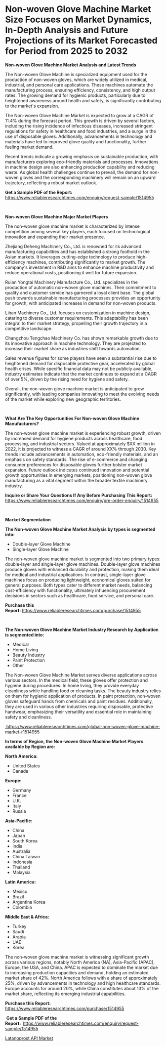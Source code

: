 <p><h1>Non-woven Glove Machine Market Size Focuses on Market Dynamics, In-Depth Analysis and Future Projections of its Market Forecasted for Period from 2025 to 2032</h1></p><p><strong>Non-woven Glove Machine Market Analysis and Latest Trends</strong></p>
<p><p>The Non-woven Glove Machine is specialized equipment used for the production of non-woven gloves, which are widely utilized in medical, industrial, and personal care applications. These machines automate the manufacturing process, ensuring efficiency, consistency, and high output rates. The growing demand for hygienic products, particularly due to heightened awareness around health and safety, is significantly contributing to the market's expansion.</p><p>The Non-woven Glove Machine Market is expected to grow at a CAGR of 11.4% during the forecast period. This growth is driven by several factors, including the rising incidence of infectious diseases, increased stringent regulations for safety in healthcare and food industries, and a surge in the use of disposable gloves. Additionally, advancements in technology and materials have led to improved glove quality and functionality, further fueling market demand.</p><p>Recent trends indicate a growing emphasis on sustainable production, with manufacturers exploring eco-friendly materials and processes. Innovations in machine design are also enhancing production capability and reducing waste. As global health challenges continue to prevail, the demand for non-woven gloves and the corresponding machinery will remain on an upward trajectory, reflecting a robust market outlook.</p></p>
<p><strong>Get a Sample PDF of the Report:&nbsp;</strong> <a href="https://www.reliableresearchtimes.com/enquiry/request-sample/1514955?utm_campaign=2641&utm_medium=2&utm_source=Github&utm_content=ia&utm_term=29032025&utm_id=non-woven-glove-machine">https://www.reliableresearchtimes.com/enquiry/request-sample/1514955</a></p>
<p>&nbsp;</p>
<p><strong>Non-woven Glove Machine Major Market Players</strong></p>
<p><p>The non-woven glove machine market is characterized by intense competition among several key players, each focused on technological innovation and expanding their market presence. </p><p>Zhejiang Deheng Machinery Co., Ltd. is renowned for its advanced manufacturing capabilities and has established a strong foothold in the Asian markets. It leverages cutting-edge technology to produce high-efficiency machines, contributing significantly to market growth. The company's investment in R&D aims to enhance machine productivity and reduce operational costs, positioning it well for future expansion.</p><p>Ruian Yongtai Machinery Manufacture Co., Ltd. specializes in the production of automatic non-woven glove machines. Their commitment to quality and customer service has garnered a loyal client base. The global push towards sustainable manufacturing processes provides an opportunity for growth, with anticipated increases in demand for non-woven products.</p><p>Lihan Machinery Co., Ltd. focuses on customization in machine design, catering to diverse customer requirements. This adaptability has been integral to their market strategy, propelling their growth trajectory in a competitive landscape.</p><p>Changzhou Tengchao Machinery Co. has shown remarkable growth due to its innovative approach in machine technology. They are projected to increase their market share as industries shift towards automation.</p><p>Sales revenue figures for some players have seen a substantial rise due to heightened demand for disposable protective gear, accelerated by global health crises. While specific financial data may not be publicly available, industry estimates indicate that the market continues to expand at a CAGR of over 5%, driven by the rising need for hygiene and safety.</p><p>Overall, the non-woven glove machine market is anticipated to grow significantly, with leading companies innovating to meet the evolving needs of the market while exploring new geographic territories.</p></p>
<p>&nbsp;</p>
<p><strong>What Are The Key Opportunities For Non-woven Glove Machine Manufacturers?</strong></p>
<p><p>The non-woven glove machine market is experiencing robust growth, driven by increased demand for hygiene products across healthcare, food processing, and industrial sectors. Valued at approximately $XX million in 2022, it is projected to witness a CAGR of around XX% through 2030. Key trends include advancements in automation, eco-friendly materials, and an emphasis on safety standards. The rise of e-commerce and changing consumer preferences for disposable gloves further bolster market expansion. Future outlook indicates continued innovation and potential growth opportunities in emerging markets, positioning non-woven glove manufacturing as a vital segment within the broader textile machinery industry.</p></p>
<p><strong>Inquire or Share Your Questions If Any Before Purchasing This Report:</strong> <a href="https://www.reliableresearchtimes.com/enquiry/pre-order-enquiry/1514955?utm_campaign=2641&utm_medium=2&utm_source=Github&utm_content=ia&utm_term=29032025&utm_id=non-woven-glove-machine">https://www.reliableresearchtimes.com/enquiry/pre-order-enquiry/1514955</a></p>
<p>&nbsp;</p>
<p><strong>Market Segmentation</strong></p>
<p><strong>The Non-woven Glove Machine Market Analysis by types is segmented into:</strong></p>
<p><ul><li>Double-layer Glove Machine</li><li>Single-layer Glove Machine</li></ul></p>
<p><p>The non-woven glove machine market is segmented into two primary types: double-layer and single-layer glove machines. Double-layer glove machines produce gloves with enhanced durability and protection, making them ideal for medical and industrial applications. In contrast, single-layer glove machines focus on producing lightweight, economical gloves suited for general purposes. Both types cater to different market needs, balancing cost-efficiency with functionality, ultimately influencing procurement decisions in sectors such as healthcare, food service, and personal care.</p></p>
<p><strong>Purchase this Report:&nbsp;</strong><a href="https://www.reliableresearchtimes.com/purchase/1514955?utm_campaign=2641&utm_medium=2&utm_source=Github&utm_content=ia&utm_term=29032025&utm_id=non-woven-glove-machine">https://www.reliableresearchtimes.com/purchase/1514955</a></p>
<p>&nbsp;</p>
<p><strong>The Non-woven Glove Machine Market Industry Research by Application is segmented into:</strong></p>
<p><ul><li>Medical</li><li>Home Living</li><li>Beauty Industry</li><li>Paint Protection</li><li>Other</li></ul></p>
<p><p>The Non-woven Glove Machine Market serves diverse applications across various sectors. In the medical field, these gloves offer protection and hygiene during procedures. In home living, they provide everyday cleanliness while handling food or cleaning tasks. The beauty industry relies on them for hygienic application of products. In paint protection, non-woven gloves safeguard hands from chemicals and paint residues. Additionally, they are used in various other industries requiring disposable, protective handwear, emphasizing their versatility and essential role in maintaining safety and cleanliness.</p></p>
<p><a href="https://www.reliableresearchtimes.com/global-non-woven-glove-machine-market-r1514955?utm_campaign=2641&utm_medium=2&utm_source=Github&utm_content=ia&utm_term=29032025&utm_id=non-woven-glove-machine">&nbsp;https://www.reliableresearchtimes.com/global-non-woven-glove-machine-market-r1514955</a></p>
<p><strong>In terms of Region, the Non-woven Glove Machine Market Players available by Region are:</strong></p>
<p>
    <p> <strong> North America: </strong>
        <ul>
            <li>United States</li>
            <li>Canada</li>
        </ul>
        </p> 
    <p> <strong> Europe: </strong>
        <ul>
            <li>Germany</li>
            <li>France</li>
            <li>U.K.</li>
            <li>Italy</li>
            <li>Russia</li>
        </ul>
        </p> 
    <p> <strong> Asia-Pacific: </strong>
        <ul>
            <li>China</li>
            <li>Japan</li>
            <li>South Korea</li>
            <li>India</li>
            <li>Australia</li>
            <li>China Taiwan</li>
            <li>Indonesia</li>
            <li>Thailand</li>
            <li>Malaysia</li>
        </ul>
        </p> 
    <p> <strong> Latin America: </strong>
        <ul>
            <li>Mexico</li>
            <li>Brazil</li>
            <li>Argentina Korea</li>
            <li>Colombia</li>
        </ul>
        </p> 
    <p> <strong> Middle East & Africa: </strong>
        <ul>
            <li>Turkey</li>
            <li>Saudi</li>
            <li>Arabia</li>
            <li>UAE</li>
            <li>Korea</li>
        </ul>
    </p>
    </p>
<p><p>The non-woven glove machine market is witnessing significant growth across various regions, notably North America (NA), Asia-Pacific (APAC), Europe, the USA, and China. APAC is expected to dominate the market due to increasing production capacities and demand, holding an estimated market share of 42%. North America follows with a share of approximately 25%, driven by advancements in technology and high healthcare standards. Europe accounts for around 20%, while China constitutes about 13% of the market share, reflecting its emerging industrial capabilities.</p></p>
<p><strong>Purchase this Report: </strong><a href="https://www.reliableresearchtimes.com/purchase/1514955?utm_campaign=2641&utm_medium=2&utm_source=Github&utm_content=ia&utm_term=29032025&utm_id=non-woven-glove-machine">https://www.reliableresearchtimes.com/purchase/1514955</a></p>
<p>&nbsp;<strong>Get a Sample PDF of the Report:&nbsp;&nbsp;</strong><a href="https://www.reliableresearchtimes.com/enquiry/request-sample/1514955?utm_campaign=2641&utm_medium=2&utm_source=Github&utm_content=ia&utm_term=29032025&utm_id=non-woven-glove-machine">https://www.reliableresearchtimes.com/enquiry/request-sample/1514955</a></p>
<p><strong></strong></p>
<p><p><a href="https://github.com/rushanday/Market-Research-Report-List-1/blob/main/latanoprost-api-market.md?utm_campaign=2641&utm_medium=2&utm_source=Github&utm_content=ia&utm_term=29032025&utm_id=non-woven-glove-machine">Latanoprost API Market</a></p></p>